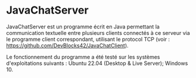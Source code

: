 # JavaChatServer

JavaChatServer est un programme écrit en Java permettant la communication textuelle entre plusieurs clients connectés à ce serveur via le programme client correspondant, utilisant le protocol TCP (voir : https://github.com/DevBlocks42/JavaChatClient).

Le fonctionnement du programme a été testé sur les systèmes d'exploitations suivants : Ubuntu 22.04 (Desktop & Live Server); Windows 10.

